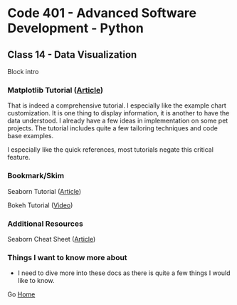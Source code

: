 # Code 401 - Advanced Software Development - Python

## Class 14 - Data Visualization

Block intro

<!-- > An investment in knowledge pays the best interest. –  Benjamin Franklin -->


### Matplotlib Tutorial ([Article](https://github.com/rougier/matplotlib-tutorial))

That is indeed a comprehensive tutorial. I especially like the example chart customization. It is one thing to display information, it is another to have the data understood. I already have a few ideas in implementation on some pet projects. The tutorial includes quite a few tailoring techniques and code base examples. 

I especially like the quick references, most tutorials negate this critical feature.

### Bookmark/Skim

Seaborn Tutorial ([Article](https://seaborn.pydata.org/tutorial.html))

Bokeh Tutorial ([Video](https://hub.gke2.mybinder.org/user/bokeh-bokeh-notebooks-myq7ddnl/notebooks/tutorial/00%20-%20Introduction%20and%20Setup.ipynb))

### Additional Resources

Seaborn Cheat Sheet ([Article](chrome-extension://efaidnbmnnnibpcajpcglclefindmkaj/viewer.html?pdfurl=https%3A%2F%2Fs3.amazonaws.com%2Fassets.datacamp.com%2Fblog_assets%2FPython_Seaborn_Cheat_Sheet.pdf&clen=638942&chunk=true))

### Things I want to know more about

* I need to dive more into these docs as there is quite a few things I would like to know.

Go [Home](index.md)